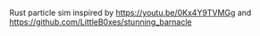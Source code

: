 Rust particle sim inspired by https://youtu.be/0Kx4Y9TVMGg and https://github.com/LittleB0xes/stunning_barnacle
